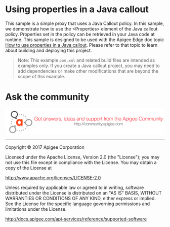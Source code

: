 # Using properties in a Java callout

This sample is a simple proxy that uses a Java Callout policy. In this sample, we demonstrate how to use the \<Properties> element of the Java callout policy. Properties set in the policy can be retrieved in your Java code at runtime. This sample is designed to be used with the Apigee Edge doc topic [How to use properties in a Java callout](http://docs.apigee.com/api-services/content/how-use-properties-java-callout). Please refer to that topic to learn about building and deploying this project.

>Note: This example `pom.xml` and related build files are intended as examples only. If you create a Java callout project, you may need to add dependencies or make other modifications that are beyond the scope of this example.


# Ask the community

[![alt text](../../images/apigee-community.png "Apigee Community is a great place to ask questions and find answers about developing API proxies. ")](https://community.apigee.com?via=github)

---

Copyright © 2017 Apigee Corporation

Licensed under the Apache License, Version 2.0 (the "License"); you may not use
this file except in compliance with the License. You may obtain a copy
of the License at

http://www.apache.org/licenses/LICENSE-2.0

Unless required by applicable law or agreed to in writing, software
distributed under the License is distributed on an "AS IS" BASIS,
WITHOUT WARRANTIES OR CONDITIONS OF ANY KIND, either express or implied.
See the License for the specific language governing permissions and
limitations under the License.

http://docs.apigee.com/api-services/reference/supported-software
